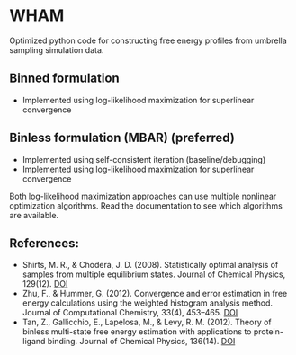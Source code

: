 # WHAM

Optimized python code for constructing free energy profiles from umbrella sampling simulation data.

## Binned formulation
- Implemented using log-likelihood maximization for superlinear convergence

## Binless formulation (MBAR) (preferred)
- Implemented using self-consistent iteration (baseline/debugging)
- Implemented using log-likelihood maximization for superlinear convergence

Both log-likelihood maximization approaches can use multiple nonlinear optimization algorithms. Read the documentation to see which algorithms are available.

## References:
- Shirts, M. R., & Chodera, J. D. (2008). Statistically optimal analysis of samples from multiple equilibrium states. Journal of Chemical Physics, 129(12). [DOI](https://doi.org/10.1063/1.2978177)
- Zhu, F., & Hummer, G. (2012). Convergence and error estimation in free energy calculations using the weighted histogram analysis method. Journal of Computational Chemistry, 33(4), 453–465. [DOI](https://doi.org/10.1002/jcc.21989)
- Tan, Z., Gallicchio, E., Lapelosa, M., & Levy, R. M. (2012). Theory of binless multi-state free energy estimation with applications to protein-ligand binding. Journal of Chemical Physics, 136(14). [DOI](https://doi.org/10.1063/1.3701175)
